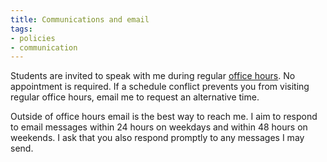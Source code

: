 ```yaml
---
title: Communications and email
tags:
- policies
- communication
---
```


Students are invited to speak with me during regular [office hours](#contact-information).
No appointment is required.
If a schedule conflict prevents you from visiting regular office hours, email me to request an alternative time.

Outside of office hours email is the best way to reach me.
I aim to respond to email messages within 24 hours on weekdays and within 48 hours on weekends.
I ask that you also respond promptly to any messages I may send.
